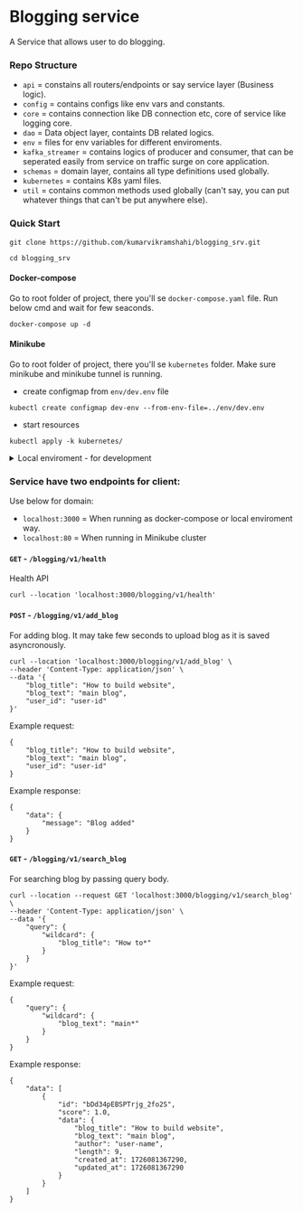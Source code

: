 # Blogging service
A Service that allows user to do blogging.

### Repo Structure
* `api` = constains all routers/endpoints or say service layer (Business logic).
* `config` = contains configs like env vars and constants.
* `core` = contains connection like DB connection etc, core of service like logging core.
* `dao` = Data object layer, containts DB related logics.
* `env` = files for env variables for different enviroments.
* `kafka_streamer` = contains logics of producer and consumer, that can be seperated easily from service on traffic surge on core application.
* `schemas` = domain layer, contains all type definitions used globally.
* `kubernetes` = contains K8s yaml files.
* `util` = contains common methods used globally (can't say, you can put whatever things that can't be put anywhere else).

### Quick Start
```
git clone https://github.com/kumarvikramshahi/blogging_srv.git
```
```
cd blogging_srv
```
#### Docker-compose
Go to root folder of project, there you'll se `docker-compose.yaml` file.
Run below cmd and wait for few seaconds.
```
docker-compose up -d
```
#### Minikube
Go to root folder of project, there you'll se `kubernetes` folder.
Make sure minikube and minikube tunnel is running.
* create configmap from `env/dev.env` file
```
kubectl create configmap dev-env --from-env-file=../env/dev.env
```
* start resources
```
kubectl apply -k kubernetes/
```

<details>
<summary>Local enviroment - for development </summary>

#### For development purpose only
Make sure you have python>=v3.9.6 installed

* Create python virtual enviroment
```
python3 -m venv venv
```
* Activate virtual enviroment
```
source venv/bin/activate
```
* Install dependencies
```
pip install -r requirement.txt --no-cache-dir
```
* Go to decker-compose.yaml file and comment out `blogging-srv` section.
* Start docker-compose
```
docker-compose up -d
```
* creatte `.env` file in root folder
* Add these below lines in `.env` files.
```
ENV_NAME=dev

KAFKA_BROKER=localhost:9092
BLOGGING_TOPIC_NAME=blogging_srv

MONGODB_USER=
MONGODB_PASSWORD=
MONGODB_HOST=
MONGODB_NAME=blogging_qa

ELASTIC_PASSWORD=
ELASTIC_USER=
ELASTIC_HOST=http://localhost:9200

SELF_HOST=http://localhost:3000
```
* Now start fast api server on port 3000
```
uvicorn main:app --reload --port 3000
```

</details>

### Service have two endpoints for client:
Use below for domain:
* `localhost:3000` = When running as docker-compose or local enviroment way.
* `localhost:80`   = When running in Minikube cluster

#### ``GET`` -  `/blogging/v1/health` 
Health API
```
curl --location 'localhost:3000/blogging/v1/health'
```

#### ``POST`` - `/blogging/v1/add_blog`  
For adding blog. It may take few seconds to upload blog as it is saved asyncronously.
```
curl --location 'localhost:3000/blogging/v1/add_blog' \
--header 'Content-Type: application/json' \
--data '{
    "blog_title": "How to build website",
    "blog_text": "main blog",
    "user_id": "user-id"
}'
```
Example request:
```
{
    "blog_title": "How to build website",
    "blog_text": "main blog",
    "user_id": "user-id"
}
```
Example response:
```
{
    "data": {
        "message": "Blog added"
    }
}
```

#### ``GET`` - `/blogging/v1/search_blog`
For searching blog by passing query body.
```
curl --location --request GET 'localhost:3000/blogging/v1/search_blog' \
--header 'Content-Type: application/json' \
--data '{
    "query": {
        "wildcard": {
            "blog_title": "How to*"
        }
    }
}'
```
Example request:
```
{
    "query": {
        "wildcard": {
            "blog_text": "main*"
        }
    }
}
```
Example response:
```
{
    "data": [
        {
            "id": "bDd34pEBSPTrjg_2fo2S",
            "score": 1.0,
            "data": {
                "blog_title": "How to build website",
                "blog_text": "main blog",
                "author": "user-name",
                "length": 9,
                "created_at": 1726081367290,
                "updated_at": 1726081367290
            }
        }
    ]
}
```